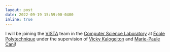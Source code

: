 ```yaml
---
layout: post
date: 2022-09-19 15:59:00-0400
inline: true
---
```


I will be joining the [VISTA](https://www.lix.polytechnique.fr/vista/) team in the [Computer Science Laboratory](https://www.lix.polytechnique.fr) at 
[École Polytechnique](https://www.polytechnique.edu/en) under the supervision of [Vicky Kalogeiton](https://vicky.kalogeiton.info) and 
[Marie-Paule Cani](https://www.lix.polytechnique.fr/geovic/members/marie-paule_cani/)!